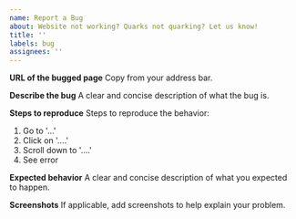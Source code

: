```yaml
---
name: Report a Bug
about: Website not working? Quarks not quarking? Let us know!
title: ''
labels: bug
assignees: ''
---
```


**URL of the bugged page**
Copy from your address bar.

**Describe the bug**
A clear and concise description of what the bug is.

**Steps to reproduce**
Steps to reproduce the behavior:
1. Go to '...'
2. Click on '....'
3. Scroll down to '....'
4. See error

**Expected behavior**
A clear and concise description of what you expected to happen.

**Screenshots**
If applicable, add screenshots to help explain your problem.
